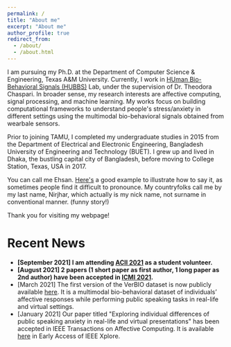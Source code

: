```yaml
---
permalink: /
title: "About me"
excerpt: "About me"
author_profile: true
redirect_from: 
  - /about/
  - /about.html
---
```


I am pursuing my Ph.D. at the Department of Computer Science & Engineering, Texas A&M University. 
Currently, I work in [HUman Bio-Behavioral Signals (HUBBS)](https://hubbs.engr.tamu.edu/) Lab, under the supervision of Dr. Theodora Chaspari. 
In broader sense, my research interests are affective computing, signal processing, and machine learning. 
My works focus on building computational frameworks to understand people's stress/anxiety in different settings using the multimodal bio-behavioral signals obtained from wearbale sensors. 


Prior to joining TAMU, I completed my undergraduate studies in 2015 from the Department of Electrical and Electronic Engineering, Bangladesh University of Engineering and Technology (BUET).
I grew up and lived in Dhaka, the bustling capital city of Bangladesh, before moving to College Station, Texas, USA in 2017.

You can call me Ehsan. [Here's](https://www.pronouncenames.com/Ehsan) a good example to illustrate how to say it, as sometimes people find it difficult to pronounce. 
My countryfolks call me by my last name, Nirjhar, which actually is my nick name, not surname in conventional manner. (funny story!)

Thank you for visiting my webpage!


Recent News
======
- **[September 2021] I am attending [ACII 2021](https://www.acii-conf.net/2021/) as a student volunteer.**
- **[August 2021] 2 papers (1 short paper as first author, 1 long paper as 2nd author) have been accepted in [ICMI 2021](https://icmi.acm.org/2021/).**
- [March 2021] The first version of the VerBIO dataset is now publicly available [here](https://hubbs.engr.tamu.edu/resources/verbio-dataset/). It is a multimodal bio-behavioral dataset of individuals’ affective responses while performing public speaking tasks in real-life and virtual settings.
- [January 2021] Our paper titled "Exploring individual differences of public speaking anxiety in real-life and virtual presentations" has been accepted in IEEE Transactions on Affective Computing. It is available [here](https://ieeexplore.ieee.org/document/9311251) in Early Access of IEEE Xplore.

